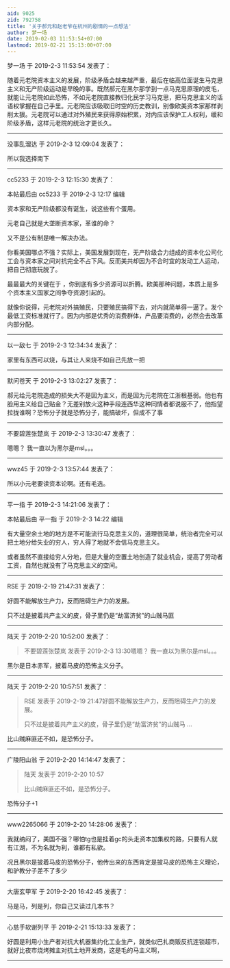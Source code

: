 ```yaml
---
aid: 9025
zid: 792758
title: '关于郝元和赵老爷在杭州的剧情的一点想法'
author: 梦一场
date: 2019-02-03 11:53:54+07:00
lastmod: 2019-02-21 15:13:00+07:00
---
```


梦一场 于 2019-2-3 11:53:54 发表了：

随着元老院资本主义的发展，阶级矛盾会越来越严重，最后在临高位面诞生马克思主义和无产阶级运动是早晚的事。既然郝元在黑尔那学到一点马克思原理的皮毛，就能让元老院如此恐怖，不如元老院直接教归化民学习马克思，把马克思主义的话语权掌握在自己手里。元老院应该吸取旧时空的历史教训，别像欧美资本家那样剥削太狠。元老院可以通过对外殖民来获得原始积累，对内应该保护工人权利，缓和阶级矛盾，这样元老院的统治才更长久。

---------

没事乱溜达 于 2019-2-3 12:09:04 发表了：

所以我选择南下

---------

cc5233 于 2019-2-3 12:15:30 发表了：

本帖最后由 cc5233 于 2019-2-3 12:17 编辑 

资本家和无产阶级都没有诞生，说这些有个蛋用。

元老自己就是大垄断资本家，革谁的命？

又不是公有制是唯一解决办法。

你看美国哪点不强？实际上，美国发展到现在，无产阶级合力组成的资本化公司化工会与资本家之间对抗完全不占下风。反而美共却因为不合时宜的发动工人运动，把自己彻底玩脱了。

最最最大的关键在于 ，你到底有多少资源可以折腾。欧美那种问题，本质上是多个资本主义国家之间争夺资源引起的。

就像你说得，元老院对外搞殖民，只要殖民搞得下去，对内就简单得一逼了。发个最低工资标准就行了。因为内部是优秀的消费群体，产品要消费的，必然会去改革内部分配。

---------

以一敌七 于 2019-2-3 12:34:34 发表了：

家里有东西可以烧，与其让人来烧不如自己先放一把

---------

默问苍天 于 2019-2-3 13:02:27 发表了：

郝元给元老院造成的损失大不是因为主义，而是因为元老院在江浙根基弱。他也有脸用主义给自己贴金？无差别放火这种手段连西华这种同情者都说服不了，他指望拉拢谁啊？恐怖分子就是恐怖分子，能搞破坏，但成不了事

---------

不要碧莲张楚岚 于 2019-2-3 13:30:47 发表了：

嗯嗯？ 我一直以为黑尔是msl。。。

---------

wwz45 于 2019-2-3 13:57:44 发表了：

所以小元老要读资本论啊。还有毛选。

---------

平一指 于 2019-2-3 14:21:06 发表了：

本帖最后由 平一指 于 2019-2-3 14:22 编辑 

有大量空余土地的地方是不可能流行马克思主义的，道理很简单，统治者完全可以把土地分给失业的穷人，穷人得了地就不会信马克思主义。

或者虽然不直接给穷人分地，但是大量的空置土地创造了就业机会，提高了劳动者工资，自然也就没有了马克思主义的空间。

---------

RSE 于 2019-2-19 21:47:31 发表了：

好圆不能解放生产力，反而阻碍生产力的发展。

只不过是披着共产主义的皮，骨子里仍是“劫富济贫”的山贼马匪

---------

陆天 于 2019-2-20 10:52:00 发表了：

> 不要碧莲张楚岚 发表于 2019-2-3 13:30嗯嗯？ 我一直以为黑尔是msl。。。



黑尔是日本赤军，披着马皮的恐怖主义分子。

---------

陆天 于 2019-2-20 10:57:51 发表了：

> RSE 发表于 2019-2-19 21:47好圆不能解放生产力，反而阻碍生产力的发展。
> 
> 只不过是披着共产主义的皮，骨子里仍是“劫富济贫”的山贼马 ...



比山贼麻匪还不如，是恐怖分子。

---------

广陵阳山翁 于 2019-2-20 14:14:47 发表了：

> 陆天 发表于 2019-2-20 10:57
> 
> 比山贼麻匪还不如，是恐怖分子。



恐怖分子+1

---------

www2265066 于 2019-2-20 14:28:06 发表了：

我就纳闷了，美国不强？哪怕tg也是挂着gc的头走资本加集权的路，只要有人就有江湖，不为名就为利，谁都有私欲。

况且黑尔是披着马皮的恐怖分子，他传出来的东西肯定是披马皮的恐怖主义理论，和驴教分子差不了多少

---------

大唐玄甲军 于 2019-2-20 16:42:45 发表了：

马是马，列是列，你自己又读过几本书？

---------

心慈手软谢列平 于 2019-2-21 15:13:33 发表了：

好圆是利用小生产者对抗大机器集约化工业生产，就类似巴扎商贩反抗连锁超市，就好比夜市烧烤摊主对抗土地开发商，这是毛的马主义啊，

---------

